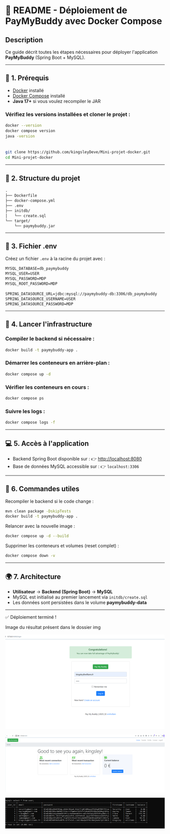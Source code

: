 # 🚀 README - Déploiement de PayMyBuddy avec Docker Compose

## Description
Ce guide décrit toutes les étapes nécessaires pour déployer l'application **PayMyBuddy** (Spring Boot + MySQL).

---

## 🔄 1. Prérequis

- [Docker](https://docs.docker.com/get-docker/) installé  
- [Docker Compose](https://docs.docker.com/compose/) installé  
- **Java 17+** si vous voulez recompiler le JAR  

### Vérifiez les versions installées et cloner le projet :
```bash
docker --version
docker compose version
java -version


git clone https://github.com/kingsleyDeve/Mini-projet-docker.git
cd Mini-projet-docker
```

---

## 📂 2. Structure du projet

```
.
├── Dockerfile
├── docker-compose.yml
├── .env
├── initdb/
│   └── create.sql
└── target/
    └── paymybuddy.jar
```

---

## 📝 3. Fichier .env

Créez un fichier `.env` à la racine du projet avec :

```dotenv
MYSQL_DATABASE=db_paymybuddy
MYSQL_USER=USER
MYSQL_PASSWORD=MDP
MYSQL_ROOT_PASSWORD=MDP

SPRING_DATASOURCE_URL=jdbc:mysql://paymybuddy-db:3306/db_paymybuddy
SPRING_DATASOURCE_USERNAME=USER
SPRING_DATASOURCE_PASSWORD=MDP
```

---

## 🐳 4. Lancer l'infrastructure

### Compiler le backend si nécessaire :
```bash
docker build -t paymybuddy-app .
```

### Démarrer les conteneurs en arrière-plan :
```bash
docker compose up -d
```

### Vérifier les conteneurs en cours :
```bash
docker compose ps
```

### Suivre les logs :
```bash
docker compose logs -f
```

---

## 💻 5. Accès à l'application

- Backend Spring Boot disponible sur : 👉 [http://localhost:8080](http://localhost:8080)  
- Base de données MySQL accessible sur : 👉 `localhost:3306`  

---

## 🔧 6. Commandes utiles

Recompiler le backend si le code change :
```bash
mvn clean package -DskipTests
docker build -t paymybuddy-app .
```

Relancer avec la nouvelle image :
```bash
docker compose up -d --build
```

Supprimer les conteneurs et volumes (reset complet) :
```bash
docker compose down -v
```

---

## 🌍 7. Architecture

- **Utilisateur** → **Backend (Spring Boot)** → **MySQL**  
- MySQL est initialisé au premier lancement via `initdb/create.sql`  
- Les données sont persistées dans le volume **paymybuddy-data**

---

✅ Déploiement terminé !

Image du résultat présent dans le dossier img 

**![PayMyBuddy Overview](https://github.com/kingsleyDeve/Mini-projet-docker/blob/main/img/accueil.PNG)**


**![PayMyBuddy Accueil Overview](https://github.com/kingsleyDeve/Mini-projet-docker/blob/main/img/connecter.PNG)**


**![PayMyBuddy SQL Overview](https://github.com/kingsleyDeve/Mini-projet-docker/blob/main/img/sql.PNG)**

